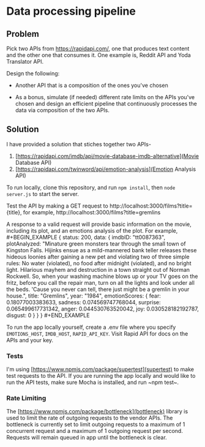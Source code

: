 # Data processing pipeline

## Problem

Pick two APIs from https://rapidapi.com/, one that produces text
content and the other one that consumes it. One example is, Reddit API
and Yoda Translator API.

Design the following:

- Another API that is a composition of the ones you've chosen

- As a bonus, simulate (if needed) different rate limits
  on the APIs you've chosen and design an efficient pipeline
  that continuously processes the data via composition of the
  two APIs.


## Solution

I have provided a solution that stiches together two APIs-
1. [https://rapidapi.com/imdb/api/movie-database-imdb-alternative](Movie Database API)
2. [https://rapidapi.com/twinword/api/emotion-analysis](Emotion Analysis API)

To run locally, clone this repository, and run `npm install`, then `node server.js` to start the server.

Test the API by making a GET request to
http://localhost:3000/films?title={title}, for example, http://localhost:3000/films?title=gremlins

A response to a valid request will provide basic information on the movie, including its plot, and an
emotions analysis of the plot. For example,
#+BEGIN_EXAMPLE
{
  status: 200,
  data: {
    imdbID: "tt0087363",
    plotAnalyzed: "Minature green monsters tear through the small town of Kingston Falls. Hijinks ensue as a mild-mannered bank teller releases these hideous loonies after gaining a new pet and violating two of three simple rules: No water (violated), no food after midnight (violated), and no bright light. Hilarious mayhem and destruction in a town straight out of Norman Rockwell. So, when your washing machine blows up or your TV goes on the fritz, before you call the repair man, turn on all the lights and look under all the beds. 'Cause you never can tell, there just might be a gremlin in your house.",
    title: "Gremlins",
    year: "1984",
    emotionScores: {
      fear: 0.18077003383633,
      sadness: 0.074569747768044,
      surprise: 0.065499617731342,
      anger: 0.044530763520042,
      joy: 0.030528182192787,
      disgust: 0
    }
  }
}
#+END_EXAMPLE


To run the app locally yourself, create a .env file where you specify `EMOTIONS_HOST`, `IMDB_HOST`, `RAPID_API_KEY`. Visit Rapid API for docs on the APIs and your key. 

### Tests

I'm using [https://www.npmjs.com/package/supertest](supertest) to make test requests to the API.
If you are running the app locally and would like to run the API tests, make sure Mocha is installed,
and run ~npm test~.

### Rate Limiting
The [https://www.npmjs.com/package/bottleneck](bottleneck) library is used to limit the rate of outgoing requests to the vendor APIs.
The bottleneck is currently set to limit outgoing requests to a maximum of 1 concurrent request and
a maximum of 1 outgoing request per second. Requests will remain queued in app until the bottleneck is clear.

